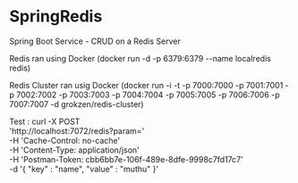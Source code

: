 # SpringRedis
Spring Boot Service - CRUD on a Redis Server

Redis ran using Docker (docker run -d -p 6379:6379 --name localredis redis)

Redis Cluster ran usig Docker (docker run -i -t -p 7000:7000 -p 7001:7001 -p 7002:7002 -p 7003:7003 -p 7004:7004 -p 7005:7005 -p 7006:7006 -p 7007:7007 -d grokzen/redis-cluster)

Test :
curl -X POST \
  'http://localhost:7072/redis?param=' \
  -H 'Cache-Control: no-cache' \
  -H 'Content-Type: application/json' \
  -H 'Postman-Token: cbb6bb7e-106f-489e-8dfe-9998c7fd17c7' \
  -d '{
	"key" : "name",
	"value" : "muthu"
}'